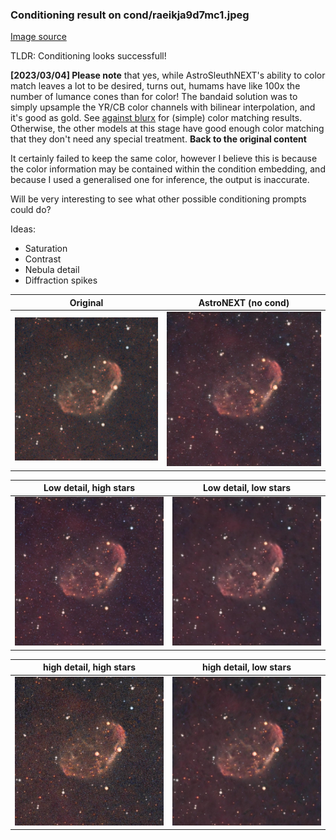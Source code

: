 ### Conditioning result on cond/raeikja9d7mc1.jpeg

[Image source](https://www.reddit.com/r/astrophotography/comments/1b5vfie/reprocessed_crescent_nebula_ngc_6888/)

TLDR: Conditioning looks successfull!

**[2023/03/04] Please note** that yes, while AstroSleuthNEXT's ability to color match leaves a lot to be desired, turns out, humams have like 100x the number of lumance cones than for color! The bandaid solution was to simply upsample the YR/CB color channels with bilinear interpolation, and it's good as gold. See [against blurx](against_blurx.md) for (simple) color matching results. Otherwise, the other models at this stage have good enough color matching that they don't need any special treatment. **Back to the original content**

It certainly failed to keep the same color, however I believe this is because the color information may be contained within the condition embedding, and because I used a generalised one for inference, the output is inaccurate.

Will be very interesting to see what other possible conditioning prompts could do? 

Ideas:
 - Saturation
 - Contrast
 - Nebula detail
 - Diffraction spikes

| Original  | AstroNEXT (no cond)  |
| --- | --- |
| <img src="cond/raeikja9d7mc1.jpeg"> | <img src="cond/raeikja9d7mc1_neutral.jpeg"> |

| Low detail, high stars  | Low detail, low stars  |
| --- | --- |
| <img src="cond/raeikja9d7mc1_down_up.jpeg"> | <img src="cond/raeikja9d7mc1_down_down.jpeg"> |

| high detail, high stars  | high detail, low stars  |
| --- | --- |
| <img src="cond/raeikja9d7mc1_up_up.jpeg"> | <img src="cond/raeikja9d7mc1_up_down.jpeg"> |

